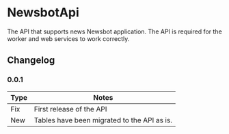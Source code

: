 # NewsbotApi

The API that supports news Newsbot application.  The API is required for the worker and web services to work correctly.

## Changelog

### 0.0.1

| Type | Notes |
| ---    | --- |
| Fix | First release of the API |
| New | Tables have been migrated to the API as is. |
